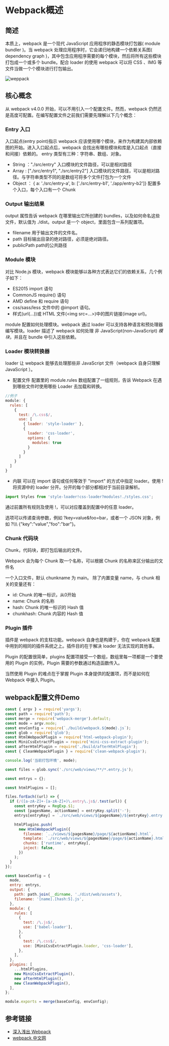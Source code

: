# Webpack概述

## 简述

本质上，webpack 是一个现代 JavaScript 应用程序的静态模块打包器( module bundler )。当 webpack 处理应用程序时，它会递归地构建一个依赖关系图( dependency graph )，其中包含应用程序需要的每个模块，然后将所有这些模块打包成一个或多个 bundle。配合 loader 的使用 webpack 可以将 CSS 、IMG 等文件当做一个个模块进行打包输出。

![weppack](https://zhuduanlei-1256381138.cos.ap-guangzhou.myqcloud.com/uPic/%E6%88%AA%E5%B1%8F2020-11-11%20%E4%B8%8B%E5%8D%887.15.59.png)

## 核心概念

从 webpack v4.0.0 开始，可以不用引入一个配置文件。然而，webpack 仍然还是高度可配置。在编写配置文件之前我们需要先理解以下几个概念：

### Entry 入口

入口起点(entry point)指示 webpack 应该使用哪个模块，来作为构建其内部依赖图的开始。进入入口起点后，webpack 会找出有哪些模块和库是入口起点（直接和间接）依赖的。
entry 类型有三种：字符串、数组、对象。

- String ："./src/entry" 入口模块的文件路径，可以是相对路径
- Array : ["./src/entry1", "./src/entry2"] 入口模块的文件路径，可以是相对路径。与字符串类型不同的是数组可将多个文件打包为一个文件
- Object ： { a: './src/entry-a', b: ['./src/entry-b1', './app/entry-b2']} 配置多个入口，每个入口有一个 Chunk

### Output 输出结果

output 属性告诉 webpack 在哪里输出它所创建的 bundles，以及如何命名这些文件，默认值为 ./dist。output 是一个 object，里面包含一系列配置项。

- filename 用于输出文件的文件名。
- path 目标输出目录的绝对路径，必须是绝对路径。
- publicPath path的公共路径

### Module 模块

对比 Node.js 模块，webpack 模块能够以各种方式表达它们的依赖关系，几个例子如下：

- ES2015 import 语句
- CommonJS require() 语句
- AMD define 和 require 语句
- css/sass/less 文件中的 @import 语句。
- 样式(url(...))或 HTML 文件(\<img src=...\>)中的图片链接(image url)。

module 配置如何处理模块。webpack 通过 loader 可以支持各种语言和预处理器编写模块。loader 描述了 webpack 如何处理 非 JavaScript(non-JavaScript) _模块_，并且在 bundle 中引入这些依赖。

### Loader 模块转换器

loader 让 webpack 能够去处理那些非 JavaScript 文件（webpack 自身只理解 JavaScript ）。

- 配置文件
配置里的 module.rules 数组配置了一组规则，告诉 Webpack 在遇到哪些文件时使用哪些 Loader 去加载和转换。

```js
//例子
module: {
  rules: [
    {
      test: /\.css$/,
      use: [
        { loader: 'style-loader' },
        {
          loader: 'css-loader',
          options: {
            modules: true
          }
        }
      ]
    }
  ]
}
```

- 内联
可以在 import 语句或任何等效于 "import" 的方式中指定 loader。使用 ! 将资源中的 loader 分开。分开的每个部分都相对于当前目录解析。

```js
import Styles from 'style-loader!css-loader?modules!./styles.css';
```

通过前置所有规则及使用 !，可以对应覆盖到配置中的任意 loader。

选项可以传递查询参数，例如 ?key=value&foo=bar，或者一个 JSON 对象，例如 ?\\\\\ \{"key":"value","foo":"bar"}。

### Chunk 代码块

Chunk，代码块，即打包后输出的文件。

Webpack 会为每个 Chunk 取一个名称，可以根据 Chunk 的名称来区分输出的文件名

一个入口文件，默认 chunkname 为 main。
除了内置变量 name，与 chunk 相关的变量还有：

- id: Chunk 的唯一标识，从0开始
- name: Chunk 的名称
- hash: Chunk 的唯一标识的 Hash 值
- chunkhash: Chunk 内容的 Hash 值

### Plugin 插件

插件是 webpack 的支柱功能。webpack 自身也是构建于，你在 webpack 配置中用到的相同的插件系统之上。插件目的在于解决 loader 无法实现的其他事。

Plugin 的配置很简单，plugins 配置项接受一个数组，数组里每一项都是一个要使用的 Plugin 的实例，Plugin 需要的参数通过构造函数传入。

当然使用 Plugin 的难点在于掌握 Plugin 本身提供的配置项，而不是如何在 Webpack 中接入 Plugin。

## webpack配置文件Demo

```js
const { argv } = require('yargs');
const path = require('path');
const merge = require('webpack-merge').default;
const mode = argv.mode;
const envConfig = require(`./build/webpack.${mode}.js`);
const glob = require('glob');
const HtmlWebpackPlugin = require('html-webpack-plugin');
const MiniCssExtractPlugin = require('mini-css-extract-plugin');
const afterHtmlPlugin = require('./build/afterHtmlPlugin');
const { CleanWebpackPlugin } = require('clean-webpack-plugin');

console.log('当前打包环境', mode);

const files = glob.sync('./src/web/views/**/*.entry.js');

const entrys = {};

const htmlPlugins = [];

files.forEach((url) => {
  if (/([a-zA-Z]+-[a-zA-Z]+)\.entry\.js$/.test(url)) {
    const entryKey = RegExp.$1;
    const [pagesName, actionName] = entryKey.split('-');
    entrys[entryKey] = `./src/web/views/${pagesName}/${entryKey}.entry.js`;

    htmlPlugins.push(
      new HtmlWebpackPlugin({
        filename: `../views/${pagesName}/page/${actionName}.html`,
        template: `./src/web/views/${pagesName}/page/${actionName}.html`,
        chunks: ['runtime', entryKey],
        inject: false,
      })
    );
  }
});

const baseConfig = {
  mode,
  entry: entrys,
  output: {
    path: path.join(__dirname, './dist/web/assets'),
    filename: '[name].[hash:5].js',
  },
  module: {
    rules: [
      {
        test: /\.js$/,
        use: ['babel-loader'],
      },
      {
        test: /\.css$/,
        use: [MiniCssExtractPlugin.loader, 'css-loader'],
      },
    ],
  },
  plugins: [
    ...htmlPlugins,
    new MiniCssExtractPlugin(),
    new afterHtmlPlugin(),
    new CleanWebpackPlugin(),
  ],
};

module.exports = merge(baseConfig, envConfig);
```

## 参考链接

- [深入浅出 Webpack](https://webpack.wuhaolin.cn/)
- [webpack 中文网](https://www.webpackjs.com/guides/)